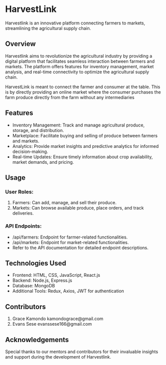 <DOCTYPE html> 
<html lang ="en">
<head>
</head>
<body>
<h1>HarvestLink</h1>
<p>Harvestlink is an innovative platform connecting farmers to markets, streamlining the agricultural supply chain.</p>
<h2>Overview</h2>
<p>Harvestlink aims to revolutionize the agricultural industry by providing a digital platform that facilitates seamless interaction between farmers and markets. The platform offers features for inventory management, market analysis, and real-time connectivity to optimize the agricultural supply chain.</p>
<p>HarvestLink is meant to connect the farmer and consumer at the table. This is by directly providing an online market where the consumer purchases the farm produce directly from the farm without any intermediaries</p>
<h2>Features</h2>
<ul>
<li>Inventory Management: Track and manage agricultural produce, storage, and distribution.</li>
<li>Marketplace: Facilitate buying and selling of produce between farmers and markets.</li>
<li>Analytics: Provide market insights and predictive analytics for informed decision-making.</li>
<li>Real-time Updates: Ensure timely information about crop availability, market demands, and pricing.</li>
</ul>
<h2>Usage</h2>
<h3>User Roles:</h3>
<ol>
<li>Farmers: Can add, manage, and sell their produce.</li>
<li>Markets: Can browse available produce, place orders, and track deliveries.</li>
</ol>
<h3>API Endpoints:</h3>
<ul>
<li>/api/farmers: Endpoint for farmer-related functionalities.</li>
<li>/api/markets: Endpoint for market-related functionalities.</li>
<li>Refer to the API documentation for detailed endpoint descriptions.</li>
</ul>
<h2>Technologies Used</h2>
<ul>
<li>Frontend: HTML, CSS, JavaScript, React.js</li>
<li>Backend: Node.js, Express.js</li>
<li>Database: MongoDB</li>
<li>Additional Tools: Redux, Axios, JWT for authentication</li>
</ul>
<h2>Contributors</h2>
<ol>
<li>Grace Kamondo kamondograce@gmail.com</li>
<li>Evans Sese evanssese166@gmail.com</li>
</ol>
<h2>Acknowledgements</h2>
<p>Special thanks to our mentors and contributors for their invaluable insights and support during the development of Harvestlink.</p>
</body>
</html>

